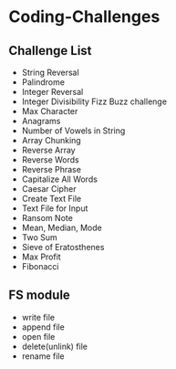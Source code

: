 # Coding-Challenges

## Challenge List

- String Reversal
- Palindrome
- Integer Reversal
- Integer Divisibility Fizz Buzz challenge
- Max Character
- Anagrams
- Number of Vowels in String
- Array Chunking
- Reverse Array
- Reverse Words
- Reverse Phrase
- Capitalize All Words
- Caesar Cipher
- Create Text File
- Text File for Input
- Ransom Note
- Mean, Median, Mode
- Two Sum
- Sieve of Eratosthenes
- Max Profit
- Fibonacci


## FS module

- write file
- append file
- open file
- delete(unlink) file
- rename file